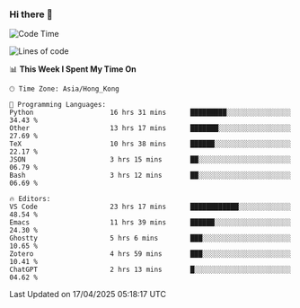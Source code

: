 ### Hi there 👋

<!--
**nicehiro/nicehiro** is a ✨ _special_ ✨ repository because its `README.md` (this file) appears on your GitHub profile.

Here are some ideas to get you started:

- 🔭 I’m currently working on ...
- 🌱 I’m currently learning ...
- 👯 I’m looking to collaborate on ...
- 🤔 I’m looking for help with ...
- 💬 Ask me about ...
- 📫 How to reach me: ...
- 😄 Pronouns: ...
- ⚡ Fun fact: ...
-->

<!--START_SECTION:waka-->
![Code Time](http://img.shields.io/badge/Code%20Time-535%20hrs%2043%20mins-blue)

![Lines of code](https://img.shields.io/badge/From%20Hello%20World%20I%27ve%20Written-1.6%20million%20lines%20of%20code-blue)

📊 **This Week I Spent My Time On** 

```text
🕑︎ Time Zone: Asia/Hong_Kong

💬 Programming Languages: 
Python                   16 hrs 31 mins      █████████░░░░░░░░░░░░░░░░   34.43 % 
Other                    13 hrs 17 mins      ███████░░░░░░░░░░░░░░░░░░   27.69 % 
TeX                      10 hrs 38 mins      ██████░░░░░░░░░░░░░░░░░░░   22.17 % 
JSON                     3 hrs 15 mins       ██░░░░░░░░░░░░░░░░░░░░░░░   06.79 % 
Bash                     3 hrs 12 mins       ██░░░░░░░░░░░░░░░░░░░░░░░   06.69 % 

🔥 Editors: 
VS Code                  23 hrs 17 mins      ████████████░░░░░░░░░░░░░   48.54 % 
Emacs                    11 hrs 39 mins      ██████░░░░░░░░░░░░░░░░░░░   24.30 % 
Ghostty                  5 hrs 6 mins        ███░░░░░░░░░░░░░░░░░░░░░░   10.65 % 
Zotero                   4 hrs 59 mins       ███░░░░░░░░░░░░░░░░░░░░░░   10.41 % 
ChatGPT                  2 hrs 13 mins       █░░░░░░░░░░░░░░░░░░░░░░░░   04.62 % 
```


 Last Updated on 17/04/2025 05:18:17 UTC
<!--END_SECTION:waka-->
